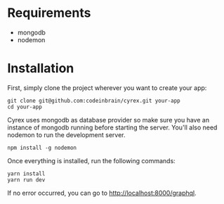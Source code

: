 # Requirements
* mongodb
* nodemon

# Installation
First, simply clone the project wherever you want to create your app:
```
git clone git@github.com:codeinbrain/cyrex.git your-app
cd your-app
```
Cyrex uses mongodb as database provider so make sure you have an instance of mongodb running before starting the server.
You'll also need nodemon to run the development server.
```
npm install -g nodemon
```
Once everything is installed, run the following commands:
```
yarn install
yarn run dev
```
If no error occurred, you can go to [http://localhost:8000/graphql](http://localhost:8000/graphql).
